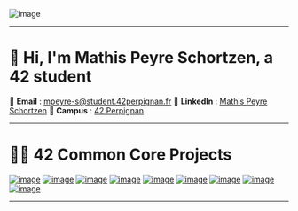 ![image](https://mathis.peyre.info/assets/banner.gif)

---

# 👋 Hi, I'm Mathis Peyre Schortzen, a 42 student

📧 **Email** : [mpeyre-s@student.42perpignan.fr](mailto:mpeyre-s@student.42perpignan.fr)
🔗 **LinkedIn** : [Mathis Peyre Schortzen](https://www.linkedin.com/in/mathis-peyre-schortzen/)
🏫 **Campus** : [42 Perpignan](https://42perpignan.fr)

---

# 🧑‍🎓 42 Common Core Projects

[![image](https://mathis.peyre.info/assets/libft.png)](https://github.com/mpeyre-s/42-libft)
[![image](https://mathis.peyre.info/assets/ft_printf.png)](https://github.com/mpeyre-s/42-printf)
[![image](https://mathis.peyre.info/assets/get_next_line.png)](https://github.com/mpeyre-s/42-get_next_line)
[![image](https://mathis.peyre.info/assets/born2beroot.png)](https://github.com/mpeyre-s/42-born2beroot)
[![image](https://mathis.peyre.info/assets/fractol.png)](https://github.com/mpeyre-s/42-fract_ol)
[![image](https://mathis.peyre.info/assets/minitalk.png)](https://github.com/mpeyre-s/42-minitalk)
[![image](https://mathis.peyre.info/assets/push_swap.png)](https://github.com/mpeyre-s/42-push_swap)
[![image](https://mathis.peyre.info/assets/philosophers.png)](https://github.com/mpeyre-s/42-philosophers)
[![image](https://mathis.peyre.info/assets/minishell.png)](https://github.com/mpeyre-s/42-minishell)

---
